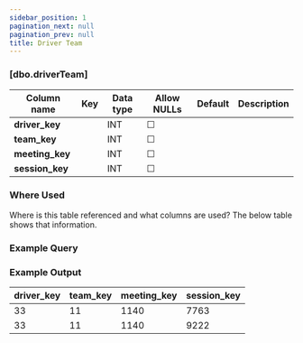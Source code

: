 ```yaml
---
sidebar_position: 1
pagination_next: null
pagination_prev: null
title: Driver Team
---
```


### [dbo.driverTeam]
| Column name | Key | Data type | Allow NULLs | Default | Description |
| ------- | ------- | ------- | ------- | ------- | ------- |
| **driver_key** |  | INT | ☐ |  |  | 
| **team_key** |  | INT | ☐ |  |  | 
| **meeting_key** |  | INT | ☐ |  |  | 
| **session_key** |  | INT | ☐ |  |  | 

### Where Used
Where is this table referenced and what columns are used? The below table shows that information.

### Example Query

### Example Output

 |**driver_key**|**team_key**|**meeting_key**|**session_key**|  
 |---|---|---|---|  
 |33|11|1140|7763|  
 |33|11|1140|9222| 